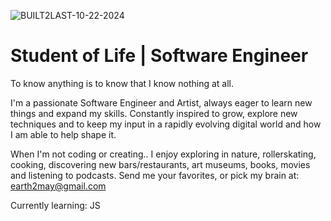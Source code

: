 


![BUILT2LAST-10-22-2024](https://github.com/user-attachments/assets/03bdfe7f-63db-44f7-8e0b-d0015c8379d6)

<h1>Student of Life | Software Engineer</h1>

To know anything is to know that I know nothing at all.

I'm a passionate Software Engineer and Artist, always eager to learn new things and expand my skills. 
Constantly inspired to grow, explore new techniques and to keep my input in a rapidly evolving digital world and how I am able to help shape it.

When I'm not coding or creating.. I enjoy exploring in nature, rollerskating, cooking, discovering new bars/restaurants, art museums, books, movies and listening to podcasts.
Send me your favorites, or pick my brain at: earth2may@gmail.com

Currently learning: JS




<!-- - 📫 How to reach me: Linkedin, or Email! -->

